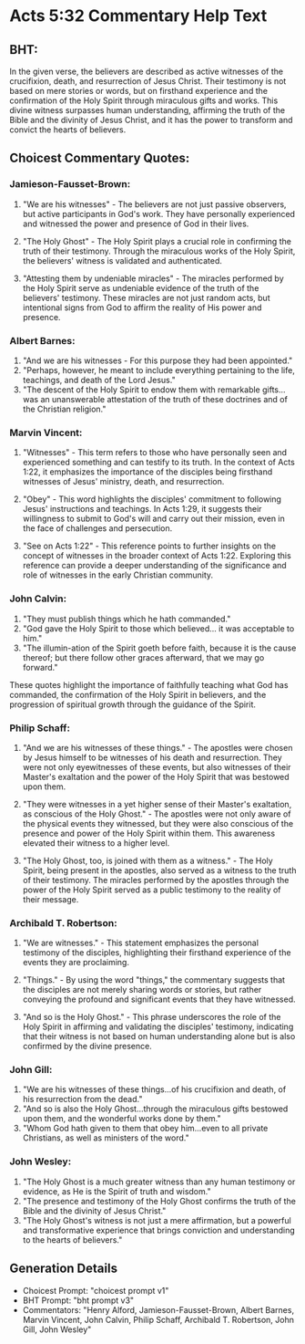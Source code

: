 # Acts 5:32 Commentary Help Text

## BHT:
In the given verse, the believers are described as active witnesses of the crucifixion, death, and resurrection of Jesus Christ. Their testimony is not based on mere stories or words, but on firsthand experience and the confirmation of the Holy Spirit through miraculous gifts and works. This divine witness surpasses human understanding, affirming the truth of the Bible and the divinity of Jesus Christ, and it has the power to transform and convict the hearts of believers.

## Choicest Commentary Quotes:
### Jamieson-Fausset-Brown:
1. "We are his witnesses" - The believers are not just passive observers, but active participants in God's work. They have personally experienced and witnessed the power and presence of God in their lives.

2. "The Holy Ghost" - The Holy Spirit plays a crucial role in confirming the truth of their testimony. Through the miraculous works of the Holy Spirit, the believers' witness is validated and authenticated.

3. "Attesting them by undeniable miracles" - The miracles performed by the Holy Spirit serve as undeniable evidence of the truth of the believers' testimony. These miracles are not just random acts, but intentional signs from God to affirm the reality of His power and presence.

### Albert Barnes:
1. "And we are his witnesses - For this purpose they had been appointed." 
2. "Perhaps, however, he meant to include everything pertaining to the life, teachings, and death of the Lord Jesus." 
3. "The descent of the Holy Spirit to endow them with remarkable gifts... was an unanswerable attestation of the truth of these doctrines and of the Christian religion."

### Marvin Vincent:
1. "Witnesses" - This term refers to those who have personally seen and experienced something and can testify to its truth. In the context of Acts 1:22, it emphasizes the importance of the disciples being firsthand witnesses of Jesus' ministry, death, and resurrection.

2. "Obey" - This word highlights the disciples' commitment to following Jesus' instructions and teachings. In Acts 1:29, it suggests their willingness to submit to God's will and carry out their mission, even in the face of challenges and persecution.

3. "See on Acts 1:22" - This reference points to further insights on the concept of witnesses in the broader context of Acts 1:22. Exploring this reference can provide a deeper understanding of the significance and role of witnesses in the early Christian community.

### John Calvin:
1. "They must publish things which he hath commanded." 
2. "God gave the Holy Spirit to those which believed... it was acceptable to him."
3. "The illumin-ation of the Spirit goeth before faith, because it is the cause thereof; but there follow other graces afterward, that we may go forward."

These quotes highlight the importance of faithfully teaching what God has commanded, the confirmation of the Holy Spirit in believers, and the progression of spiritual growth through the guidance of the Spirit.

### Philip Schaff:
1. "And we are his witnesses of these things." - The apostles were chosen by Jesus himself to be witnesses of his death and resurrection. They were not only eyewitnesses of these events, but also witnesses of their Master's exaltation and the power of the Holy Spirit that was bestowed upon them.

2. "They were witnesses in a yet higher sense of their Master's exaltation, as conscious of the Holy Ghost." - The apostles were not only aware of the physical events they witnessed, but they were also conscious of the presence and power of the Holy Spirit within them. This awareness elevated their witness to a higher level.

3. "The Holy Ghost, too, is joined with them as a witness." - The Holy Spirit, being present in the apostles, also served as a witness to the truth of their testimony. The miracles performed by the apostles through the power of the Holy Spirit served as a public testimony to the reality of their message.

### Archibald T. Robertson:
1. "We are witnesses." - This statement emphasizes the personal testimony of the disciples, highlighting their firsthand experience of the events they are proclaiming.

2. "Things." - By using the word "things," the commentary suggests that the disciples are not merely sharing words or stories, but rather conveying the profound and significant events that they have witnessed.

3. "And so is the Holy Ghost." - This phrase underscores the role of the Holy Spirit in affirming and validating the disciples' testimony, indicating that their witness is not based on human understanding alone but is also confirmed by the divine presence.

### John Gill:
1. "We are his witnesses of these things...of his crucifixion and death, of his resurrection from the dead." 
2. "And so is also the Holy Ghost...through the miraculous gifts bestowed upon them, and the wonderful works done by them."
3. "Whom God hath given to them that obey him...even to all private Christians, as well as ministers of the word."

### John Wesley:
1. "The Holy Ghost is a much greater witness than any human testimony or evidence, as He is the Spirit of truth and wisdom."
2. "The presence and testimony of the Holy Ghost confirms the truth of the Bible and the divinity of Jesus Christ."
3. "The Holy Ghost's witness is not just a mere affirmation, but a powerful and transformative experience that brings conviction and understanding to the hearts of believers."


## Generation Details
- Choicest Prompt: "choicest prompt v1"
- BHT Prompt: "bht prompt v3"
- Commentators: "Henry Alford, Jamieson-Fausset-Brown, Albert Barnes, Marvin Vincent, John Calvin, Philip Schaff, Archibald T. Robertson, John Gill, John Wesley"
